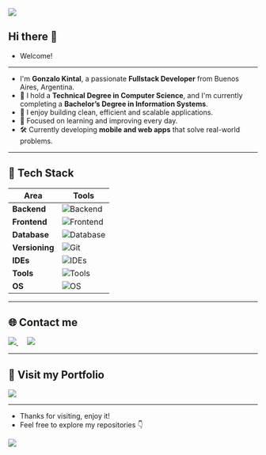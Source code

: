 
<img src="https://user-images.githubusercontent.com/73097560/115834477-dbab4500-a447-11eb-908a-139a6edaec5c.gif">

## Hi there 👋  
- Welcome!  

---

- I'm **Gonzalo Kintal**, a passionate **Fullstack Developer** from Buenos Aires, Argentina.
- 💼 I hold a **Technical Degree in Computer Science**, and I'm currently completing a **Bachelor’s Degree in Information Systems**.
- 🌱 I enjoy building clean, efficient and scalable applications.
- 🚀 Focused on learning and improving every day.
- 🛠️ Currently developing **mobile and web apps** that solve real-world problems.

---

## 🧰 Tech Stack

| Area            | Tools                                                                                  |
|-----------------|-----------------------------------------------------------------------------------------|
| **Backend**     | ![Backend](https://skillicons.dev/icons?i=java,spring,maven,python,c)                  |
| **Frontend**    | ![Frontend](https://skillicons.dev/icons?i=react,tailwind,mui,html,css,js,ts,figma)    |
| **Database**    | ![Database](https://skillicons.dev/icons?i=postgresql,mysql)                            |
| **Versioning**  | ![Git](https://skillicons.dev/icons?i=git,github,gitlab)                                |
| **IDEs**        | ![IDEs](https://skillicons.dev/icons?i=vscode,eclipse,idea)                             |
| **Tools**       | ![Tools](https://skillicons.dev/icons?i=postman,vim)                                    |
| **OS**          | ![OS](https://skillicons.dev/icons?i=ubuntu,windows)                                    |

---

## 🌐 Contact me

<p>
  <a href="https://www.linkedin.com/in/gonzalo-kintal-071a41226/" target="_blank">
    <img src="https://img.shields.io/badge/-LinkedIn-0077B5?style=for-the-badge&logo=Linkedin&logoColor=white" />
  </a>
  &emsp;
  <a href="mailto:kintalgonzalo40@gmail.com" target="_blank">
    <img src="https://img.shields.io/badge/-Gmail-D14836?style=for-the-badge&logo=Gmail&logoColor=white" />
  </a>
</p>

---

## 🚀 Visit my Portfolio

<a href="https://gonzalokintal.vercel.app" target="_blank">
  <img src="https://img.shields.io/badge/-PORTFOLIO-000000?style=for-the-badge&logo=blogger&logoColor=white" />
</a>

---

- Thanks for visiting, enjoy it!
- Feel free to explore my repositories 👇

<img src="https://user-images.githubusercontent.com/73097560/115834477-dbab4500-a447-11eb-908a-139a6edaec5c.gif">
